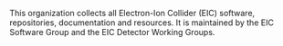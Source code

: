 This organization collects all Electron-Ion Collider (EIC) software, repositories, documentation and resources. It is maintained by the EIC Software Group and the EIC Detector Working Groups.
